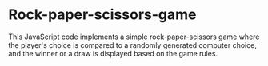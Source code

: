 # Rock-paper-scissors-game
This JavaScript code implements a simple rock-paper-scissors game where the player's choice is compared to a randomly generated computer choice, and the winner or a draw is displayed based on the game rules.
